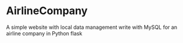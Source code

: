 # AirlineCompany
A simple website with local data management write with MySQL for an airline company in Python flask
